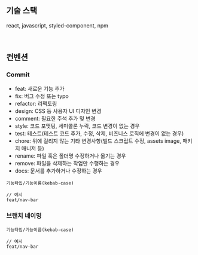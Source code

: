 ## 기술 스택

react, javascript, styled-component, npm

<br>

## 컨벤션

### Commit

- feat: 새로운 기능 추가
- fix: 버그 수정 또는 typo
- refactor: 리팩토링
- design: CSS 등 사용자 UI 디자인 변경
- comment: 필요한 주석 추가 및 변경
- style: 코드 포맷팅, 세미콜론 누락, 코드 변경이 없는 경우
- test: 테스트(테스트 코드 추가, 수정, 삭제, 비즈니스 로직에 변경이 없는 경우)
- chore: 위에 걸리지 않는 기타 변경사항(빌드 스크립트 수정, assets image, 패키지 매니저 등)
- rename: 파일 혹은 폴더명 수정하거나 옮기는 경우
- remove: 파일을 삭제하는 작업만 수행하는 경우
- docs: 문서를 추가하거나 수정하는 경우

```
기능타입/기능이름(kebab-case)

// 예시
feat/nav-bar
```

### 브랜치 **네이밍**

```
기능타입/기능이름(kebab-case)

// 예시
feat/nav-bar
```

<br>
